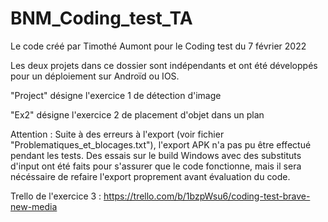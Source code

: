 # BNM_Coding_test_TA
Le code créé par Timothé Aumont pour le Coding test du 7 février 2022

Les deux projets dans ce dossier sont indépendants et ont été développés pour un déploiement sur Androïd ou IOS.

"Project" désigne l'exercice 1 de détection d'image

"Ex2" désigne l'exercice 2 de placement d'objet dans un plan

Attention : Suite à des erreurs à l'export (voir fichier "Problematiques_et_blocages.txt"), l'export APK n'a pas pu être effectué pendant les tests. Des essais sur le build Windows avec des substituts d'input ont été faits pour s'assurer que le code fonctionne, mais il sera nécéssaire de refaire l'export proprement avant évaluation du code.

Trello de l'exercice 3 : https://trello.com/b/1bzpWsu6/coding-test-brave-new-media
